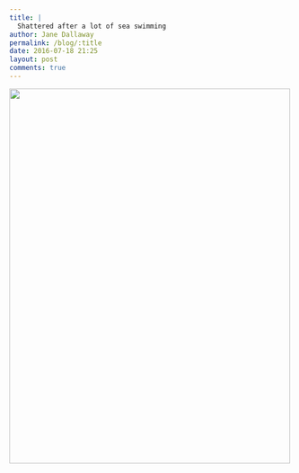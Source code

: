 ```yaml
---
title: |
  Shattered after a lot of sea swimming
author: Jane Dallaway
permalink: /blog/:title
date: 2016-07-18 21:25
layout: post
comments: true
---
```


<div><a href="//static.skitters.dallaway.com/tp_IMG_0508.JPG"><img src="//static.skitters.dallaway.com/tp_thumb_IMG_0508.JPG" width="500" height="667"/></a></div>



  

      
